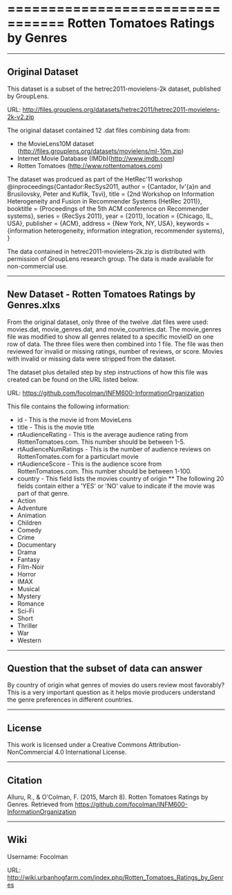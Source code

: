 =================================
Rotten Tomatoes Ratings by Genres
=================================

--------------------
Original Dataset
--------------------

This dataset is a subset of the hetrec2011-movielens-2k dataset, published by GroupLens. 

URL: http://files.grouplens.org/datasets/hetrec2011/hetrec2011-movielens-2k-v2.zip

The original dataset contained 12 .dat files combining data from:
- the MovieLens10M dataset (http://files.grouplens.org/datasets/movielens/ml-10m.zip) 
- Internet Movie Database (IMDb)(http://www.imdb.com)
- Rotten Tomatoes (http://www.rottentomatoes.com)

The dataset was prodcued as part of the HetRec'11 workshop
@inproceedings{Cantador:RecSys2011,
      author = {Cantador, Iv\'{a}n and Brusilovsky, Peter and Kuflik, Tsvi},
      title = {2nd Workshop on Information Heterogeneity and Fusion in Recommender Systems (HetRec 2011)},
      booktitle = {Proceedings of the 5th ACM conference on Recommender systems},
      series = {RecSys 2011},
      year = {2011},
      location = {Chicago, IL, USA},
      publisher = {ACM},
      address = {New York, NY, USA},
      keywords = {information heterogeneity, information integration, recommender systems},
   } 

The data contained in hetrec2011-movielens-2k.zip is distributed with permission of GroupLens research group. The data is made available for non-commercial use.

         
--------------------
New Dataset - Rotten Tomatoes Ratings by Genres.xlxs
--------------------

From the original dataset, only three of the twelve .dat files were used: movies.dat, movie_genres.dat, and movie_countries.dat. The movie_genres file was modified to show all genres related to a specific movieID on one row of data. The three files were then combined into 1 file. The file was then reviewed for invalid or missing ratings, number of reviews, or score. Movies with invalid or missing data were stripped from the dataset.

The dataset plus detailed step by step instructions of how this file was created can be found on the URL listed below.

URL: https://github.com/focolman/INFM600-InformationOrganization 
   
This file contains the following information:
- id - This is the movie id from MovieLens
- title - This is the movie title
- rtAudienceRating - This is the average audience rating from RottenTomatoes.com. This number should be between 1-5.
- rtAudienceNumRatings - This is the number of audience reviews on RottenTomates.com for a particulart movie
- rtAudienceScore - This is the audience score from RottenTomatoes.com. This number should be between 1-100.
- country - This field lists the movies country of origin
** The following 20 fields contain either a 'YES' or 'NO' value to indicate if the movie was part of that genre.
- Action 
- Adventure 
- Animation
- Children
- Comedy
- Crime
- Documentary
- Drama
- Fantasy
- Film-Noir
- Horror
- IMAX
- Musical
- Mystery
- Romance
- Sci-Fi
- Short
- Thriller
- War
- Western 

--------------------
Question that the subset of data can answer
--------------------

By country of origin what genres of movies do users review most favorably? This is a very important question as it helps movie producers understand the genre preferences in different countries.

--------------------
License
--------------------

This work is licensed under a Creative Commons Attribution-NonCommercial 4.0 International License.

--------------------
Citation
--------------------

Alluru, R., & O'Colman, F. (2015, March 8). Rotten Tomatoes Ratings by Genres. Retrieved from https://github.com/focolman/INFM600-InformationOrganization

--------------------
Wiki
--------------------

Username: Focolman

URL: http://wiki.urbanhogfarm.com/index.php/Rotten_Tomatoes_Ratings_by_Genres
